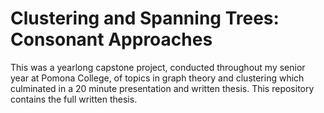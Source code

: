 # Clustering and Spanning Trees: Consonant Approaches
This was a yearlong capstone project, conducted throughout my senior year at Pomona College, of topics in graph theory and clustering which culminated in a 20 minute presentation and written thesis. This repository contains the full written thesis.
